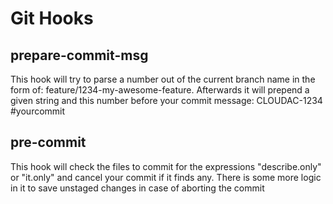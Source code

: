 # Git Hooks

## prepare-commit-msg
This hook will try to parse a number out of the current branch name in the form of: feature/1234-my-awesome-feature.
Afterwards it will prepend a given string and this number before your commit message: CLOUDAC-1234 #yourcommit

## pre-commit
This hook will check the files to commit for the expressions "describe.only" or "it.only" and cancel your commit if it finds any. There is some more logic in it to save unstaged changes in case of aborting the commit
